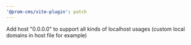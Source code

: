 ```yaml
---
'@prom-cms/vite-plugin': patch
---
```


Add host "0.0.0.0" to support all kinds of localhost usages (custom local domains in host file for example)
